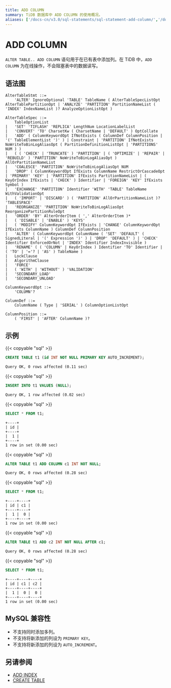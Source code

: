 ```yaml
---
title: ADD COLUMN
summary: TiDB 数据库中 ADD COLUMN 的使用概况。
aliases: ['/docs-cn/v3.0/sql-statements/sql-statement-add-column/','/docs-cn/v3.0/reference/sql/statements/add-column/']
---
```


# ADD COLUMN

`ALTER TABLE.. ADD COLUMN` 语句用于在已有表中添加列。在 TiDB 中，`ADD COLUMN` 为在线操作，不会阻塞表中的数据读写。

## 语法图

```ebnf+diagram
AlterTableStmt ::=
    'ALTER' IgnoreOptional 'TABLE' TableName ( AlterTableSpecListOpt AlterTablePartitionOpt | 'ANALYZE' 'PARTITION' PartitionNameList ( 'INDEX' IndexNameList )? AnalyzeOptionListOpt )

AlterTableSpec ::=
    TableOptionList
|   'SET' 'TIFLASH' 'REPLICA' LengthNum LocationLabelList
|   'CONVERT' 'TO' CharsetKw ( CharsetName | 'DEFAULT' ) OptCollate
|   'ADD' ( ColumnKeywordOpt IfNotExists ( ColumnDef ColumnPosition | '(' TableElementList ')' ) | Constraint | 'PARTITION' IfNotExists NoWriteToBinLogAliasOpt ( PartitionDefinitionListOpt | 'PARTITIONS' NUM ) )
|   ( ( 'CHECK' | 'TRUNCATE' ) 'PARTITION' | ( 'OPTIMIZE' | 'REPAIR' | 'REBUILD' ) 'PARTITION' NoWriteToBinLogAliasOpt ) AllOrPartitionNameList
|   'COALESCE' 'PARTITION' NoWriteToBinLogAliasOpt NUM
|   'DROP' ( ColumnKeywordOpt IfExists ColumnName RestrictOrCascadeOpt | 'PRIMARY' 'KEY' | 'PARTITION' IfExists PartitionNameList | ( KeyOrIndex IfExists | 'CHECK' ) Identifier | 'FOREIGN' 'KEY' IfExists Symbol )
|   'EXCHANGE' 'PARTITION' Identifier 'WITH' 'TABLE' TableName WithValidationOpt
|   ( 'IMPORT' | 'DISCARD' ) ( 'PARTITION' AllOrPartitionNameList )? 'TABLESPACE'
|   'REORGANIZE' 'PARTITION' NoWriteToBinLogAliasOpt ReorganizePartitionRuleOpt
|   'ORDER' 'BY' AlterOrderItem ( ',' AlterOrderItem )*
|   ( 'DISABLE' | 'ENABLE' ) 'KEYS'
|   ( 'MODIFY' ColumnKeywordOpt IfExists | 'CHANGE' ColumnKeywordOpt IfExists ColumnName ) ColumnDef ColumnPosition
|   'ALTER' ( ColumnKeywordOpt ColumnName ( 'SET' 'DEFAULT' ( SignedLiteral | '(' Expression ')' ) | 'DROP' 'DEFAULT' ) | 'CHECK' Identifier EnforcedOrNot | 'INDEX' Identifier IndexInvisible )
|   'RENAME' ( ( 'COLUMN' | KeyOrIndex ) Identifier 'TO' Identifier | ( 'TO' | '='? | 'AS' ) TableName )
|   LockClause
|   AlgorithmClause
|   'FORCE'
|   ( 'WITH' | 'WITHOUT' ) 'VALIDATION'
|   'SECONDARY_LOAD'
|   'SECONDARY_UNLOAD'

ColumnKeywordOpt ::=
    'COLUMN'?

ColumnDef ::=
    ColumnName ( Type | 'SERIAL' ) ColumnOptionListOpt

ColumnPosition ::=
    ( 'FIRST' | 'AFTER' ColumnName )?
```

## 示例

{{< copyable "sql" >}}

```sql
CREATE TABLE t1 (id INT NOT NULL PRIMARY KEY AUTO_INCREMENT);
```

```
Query OK, 0 rows affected (0.11 sec)
```

{{< copyable "sql" >}}

```sql
INSERT INTO t1 VALUES (NULL);
```

```
Query OK, 1 row affected (0.02 sec)
```

{{< copyable "sql" >}}

```sql
SELECT * FROM t1;
```

```
+----+
| id |
+----+
|  1 |
+----+
1 row in set (0.00 sec)
```

{{< copyable "sql" >}}

```sql
ALTER TABLE t1 ADD COLUMN c1 INT NOT NULL;
```

```
Query OK, 0 rows affected (0.28 sec)
```

{{< copyable "sql" >}}

```sql
SELECT * FROM t1;
```

```
+----+----+
| id | c1 |
+----+----+
|  1 |  0 |
+----+----+
1 row in set (0.00 sec)
```

{{< copyable "sql" >}}

```sql
ALTER TABLE t1 ADD c2 INT NOT NULL AFTER c1;
```

```
Query OK, 0 rows affected (0.28 sec)
```

{{< copyable "sql" >}}

```sql
SELECT * FROM t1;
```

```
+----+----+----+
| id | c1 | c2 |
+----+----+----+
|  1 |  0 |  0 |
+----+----+----+
1 row in set (0.00 sec)
```

## MySQL 兼容性

* 不支持同时添加多列。
* 不支持将新添加的列设为 `PRIMARY KEY`。
* 不支持将新添加的列设为 `AUTO_INCREMENT`。

## 另请参阅

* [ADD INDEX](/sql-statements/sql-statement-add-index.md)
* [CREATE TABLE](/sql-statements/sql-statement-create-table.md)

